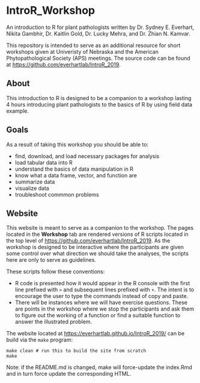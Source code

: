 # IntroR_Workshop
<!--
---
title: "R for Plant Pathologists"
---
-->


An introduction to R for plant pathologists written by Dr. Sydney E. Everhart, Nikita Gambhir, Dr. Kaitlin Gold, Dr. Lucky Mehra, and Dr. Zhian N. Kamvar.

This repository is intended to serve as an additional resource for short 
workshops given at Univeristy of Nebraska and the American Phytopathological Society (APS) meetings. The source code can be found at https://github.com/everhartlab/IntroR_2019.

## About 

This introduction to R is designed to be a companion to a workshop lasting 4 
hours introducing plant pathologists to the basics of R by using field data example. 

## Goals

As a result of taking this workshop you should be able to:

 - find, download, and load necessary packages for analysis
 - load tabular data into R
 - understand the basics of data manipulation in R
 - know what a data frame, vector, and function are
 - summarize data
 - visualize data
 - troubleshoot commmon problems


## Website

This website is meant to serve as a companion to the workshop. The pages located
in the **Workshop** tab are rendered versions of R scripts located in the top 
level of https://github.com/everhartlab/IntroR_2019. As the workshop is designed to
be interactive where the participants are given some control over what direction
we should take the analyses, the scripts here are only to serve as guidelines.

These scripts follow these conventions:

 - R code is presented how it would appear in the R console with the first line
   prefixed with `>` and subsequent lines prefixed with `+`. The intent is to
   encourage the user to type the commands instead of copy and paste.
 - There will be instances where we will have exercise questions. These are
   points in the workshop where we stop the participants and ask them to 
   figure out the working of a function or find a suitable function to answer
   the illustrated problem.



The website located at https://everhartlab.github.io/IntroR_2019/ can be build via the
`make` program:

```make
make clean # run this to build the site from scratch
make
```

Note: if the README.md is changed, make will force-update the index.Rmd and in
turn force update the corresponding HTML.
